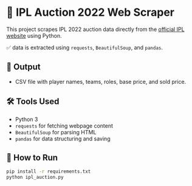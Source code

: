 # 🏏 IPL Auction 2022 Web Scraper

This project scrapes IPL 2022 auction data directly from the [official IPL website](https://www.iplt20.com/auction/2022) using Python.

✅ data is extracted using `requests`, `BeautifulSoup`, and `pandas`.

## 📂 Output
- CSV file with player names, teams, roles, base price, and sold price.

## 🛠️ Tools Used
- Python 3
- `requests` for fetching webpage content
- `BeautifulSoup` for parsing HTML
- `pandas` for data structuring and saving

## 🚀 How to Run

```bash
pip install -r requirements.txt
python ipl_auction.py

